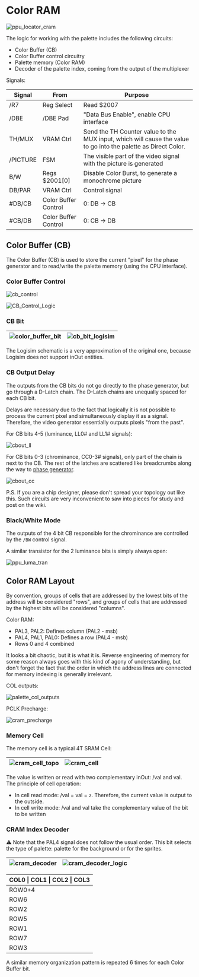 # Color RAM

![ppu_locator_cram](/BreakingNESWiki/imgstore/ppu/ppu_locator_cram.jpg)

The logic for working with the palette includes the following circuits:
- Color Buffer (CB)
- Color Buffer control circuitry
- Palette memory (Color RAM)
- Decoder of the palette index, coming from the output of the multiplexer

Signals:

|Signal|From|Purpose|
|---|---|---|
|/R7|Reg Select|Read $2007|
|/DBE|/DBE Pad|"Data Bus Enable", enable CPU interface|
|TH/MUX|VRAM Ctrl|Send the TH Counter value to the MUX input, which will cause the value to go into the palette as Direct Color.|
|/PICTURE|FSM|The visible part of the video signal with the picture is generated|
|B/W|Regs $2001\[0\]|Disable Color Burst, to generate a monochrome picture|
|DB/PAR|VRAM Ctrl|Control signal|
|#DB/CB|Color Buffer Control|0: DB -> CB|
|#CB/DB|Color Buffer Control|0: CB -> DB|

## Color Buffer (CB)

The Color Buffer (CB) is used to store the current "pixel" for the phase generator and to read/write the palette memory (using the CPU interface).

### Color Buffer Control

![cb_control](/BreakingNESWiki/imgstore/ppu/cb_control.jpg)

![CB_Control_Logic](/BreakingNESWiki/imgstore/ppu/CB_Control_Logic.jpg)

### CB Bit

|![color_buffer_bit](/BreakingNESWiki/imgstore/ppu/color_buffer_bit.jpg)|![cb_bit_logisim](/BreakingNESWiki/imgstore/ppu/cb_bit_logisim.jpg)|
|---|---|

The Logisim schematic is a very approximation of the original one, because Logisim does not support inOut entities.

### CB Output Delay

The outputs from the CB bits do not go directly to the phase generator, but go through a D-Latch chain. The D-Latch chains are unequally spaced for each CB bit.

Delays are necessary due to the fact that logically it is not possible to process the current pixel and simultaneously display it as a signal. Therefore, the video generator essentially outputs pixels "from the past".

For CB bits 4-5 (luminance, LL0# and LL1# signals):

![cbout_ll](/BreakingNESWiki/imgstore/ppu/cbout_ll.jpg)

For CB bits 0-3 (chrominance, CC0-3# signals), only part of the chain is next to the CB. The rest of the latches are scattered like breadcrumbs along the way to [phase generator](video_out.md).

![cbout_cc](/BreakingNESWiki/imgstore/ppu/cbout_cc.jpg)

P.S. If you are a chip designer, please don't spread your topology out like this. Such circuits are very inconvenient to saw into pieces for study and post on the wiki.

### Black/White Mode

The outputs of the 4 bit CB responsible for the chrominance are controlled by the `/BW` control signal.

A similar transistor for the 2 luminance bits is simply always open:

![ppu_luma_tran](/BreakingNESWiki/imgstore/ppu/ppu_luma_tran.jpg)

## Color RAM Layout

By convention, groups of cells that are addressed by the lowest bits of the address will be considered "rows", and groups of cells that are addressed by the highest bits will be considered "columns".

Color RAM:
- PAL3, PAL2: Defines column (PAL2 - msb)
- PAL4, PAL1, PAL0: Defines a row (PAL4 - msb)
- Rows 0 and 4 combined

It looks a bit chaotic, but it is what it is. Reverse engineering of memory for some reason always goes with this kind of agony of understanding, but don't forget the fact that the order in which the address lines are connected for memory indexing is generally irrelevant.

COL outputs:

![palette_col_outputs](/BreakingNESWiki/imgstore/ppu/palette_col_outputs.jpg)

PCLK Precharge:

![cram_precharge](/BreakingNESWiki/imgstore/ppu/cram_precharge.jpg)

### Memory Cell

The memory cell is a typical 4T SRAM Cell:

|![cram_cell_topo](/BreakingNESWiki/imgstore/ppu/cram_cell_topo.jpg)|![cram_cell](/BreakingNESWiki/imgstore/ppu/cram_cell.jpg)|
|---|---|

The value is written or read with two complementary inOut: /val and val. The principle of cell operation:
- In cell read mode: /val = val = `z`. Therefore, the current value is output to the outside.
- In cell write mode: /val and val take the complementary value of the bit to be written

### CRAM Index Decoder

:warning: Note that the PAL4 signal does not follow the usual order. This bit selects the type of palette: palette for the background or for the sprites.

|![cram_decoder](/BreakingNESWiki/imgstore/ppu/cram_decoder.jpg)|![cram_decoder_logic](/BreakingNESWiki/imgstore/ppu/cram_decoder_logic.jpg)|
|---|---|

|COL0 \| COL1 \| COL2 \| COL3|
|---|
|ROW0+4|
|ROW6|
|ROW2|
|ROW5|
|ROW1|
|ROW7|
|ROW3|

A similar memory organization pattern is repeated 6 times for each Color Buffer bit.
